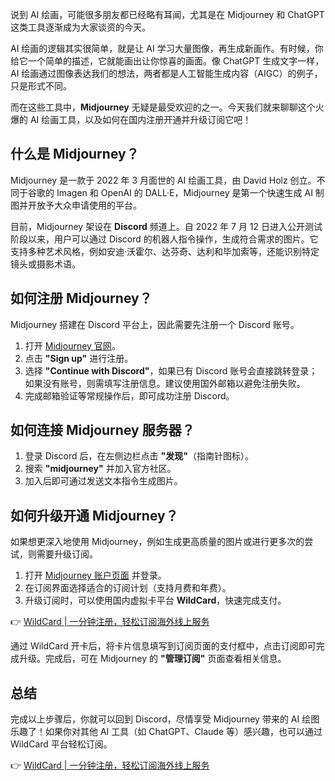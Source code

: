 说到 AI 绘画，可能很多朋友都已经略有耳闻，尤其是在 Midjourney 和 ChatGPT 这类工具逐渐成为大家谈资的今天。

AI 绘画的逻辑其实很简单，就是让 AI 学习大量图像，再生成新画作。有时候，你给它一个简单的描述，它就能画出让你惊喜的画面。像 ChatGPT 生成文字一样，AI 绘画通过图像表达我们的想法，两者都是人工智能生成内容（AIGC）的例子，只是形式不同。

而在这些工具中，**Midjourney** 无疑是最受欢迎的之一。今天我们就来聊聊这个火爆的 AI 绘画工具，以及如何在国内注册开通并升级订阅它吧！

## 什么是 Midjourney？

Midjourney 是一款于 2022 年 3 月面世的 AI 绘画工具，由 David Holz 创立。不同于谷歌的 Imagen 和 OpenAI 的 DALL·E，Midjourney 是第一个快速生成 AI 制图并开放予大众申请使用的平台。

目前，Midjourney 架设在 **Discord** 频道上。自 2022 年 7 月 12 日进入公开测试阶段以来，用户可以通过 Discord 的机器人指令操作，生成符合需求的图片。它支持多种艺术风格，例如安迪·沃霍尔、达芬奇、达利和毕加索等，还能识别特定镜头或摄影术语。

## 如何注册 Midjourney？

Midjourney 搭建在 Discord 平台上，因此需要先注册一个 Discord 账号。

1. 打开 [Midjourney 官网](https://www.midjourney.com/)。
2. 点击 **"Sign up"** 进行注册。
3. 选择 **"Continue with Discord"**，如果已有 Discord 账号会直接跳转登录；如果没有账号，则需填写注册信息。建议使用国外邮箱以避免注册失败。
4. 完成邮箱验证等常规操作后，即可成功注册 Discord。

## 如何连接 Midjourney 服务器？

1. 登录 Discord 后，在左侧边栏点击 **"发现"**（指南针图标）。
2. 搜索 **"midjourney"** 并加入官方社区。
3. 加入后即可通过发送文本指令生成图片。

## 如何升级开通 Midjourney？

如果想更深入地使用 Midjourney，例如生成更高质量的图片或进行更多次的尝试，则需要升级订阅。

1. 打开 [Midjourney 账户页面](https://www.midjourney.com/account) 并登录。
2. 在订阅界面选择适合的订阅计划（支持月费和年费）。
3. 升级订阅时，可以使用国内虚拟卡平台 **WildCard**，快速完成支付。

👉 [WildCard | 一分钟注册，轻松订阅海外线上服务](https://bit.ly/bewildcard)

通过 WildCard 开卡后，将卡片信息填写到订阅页面的支付框中，点击订阅即可完成升级。完成后，可在 Midjourney 的 **"管理订阅"** 页面查看相关信息。

## 总结

完成以上步骤后，你就可以回到 Discord，尽情享受 Midjourney 带来的 AI 绘图乐趣了！如果你对其他 AI 工具（如 ChatGPT、Claude 等）感兴趣，也可以通过 WildCard 平台轻松订阅。

👉 [WildCard | 一分钟注册，轻松订阅海外线上服务](https://bit.ly/bewildcard)